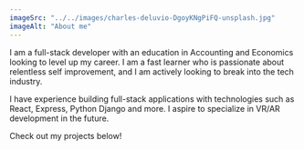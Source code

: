 ```yaml
---
imageSrc: "../../images/charles-deluvio-DgoyKNgPiFQ-unsplash.jpg"
imageAlt: "About me"
---
```


I am a full-stack developer with an education in Accounting and Economics looking to level up my career. I am a fast learner who is passionate about relentless self improvement, and I am actively looking to break into the tech industry.

I have experience building full-stack applications with technologies such as React, Express, Python Django and more. I aspire to specialize in VR/AR development in the future. 

Check out my projects below!
